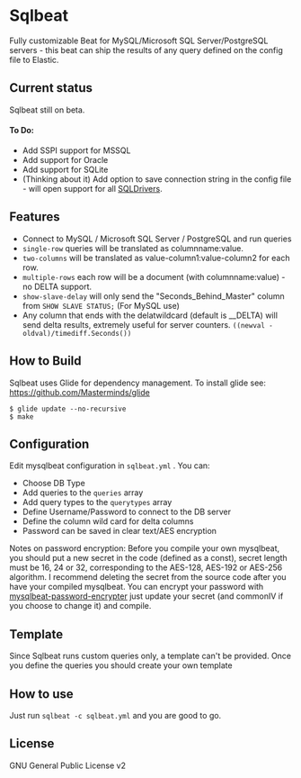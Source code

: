 # Sqlbeat
Fully customizable Beat for MySQL/Microsoft SQL Server/PostgreSQL servers - this beat can ship the results of any query defined on the config file to Elastic.


## Current status
Sqlbeat still on beta.

#### To Do:
* Add SSPI support for MSSQL
* Add support for Oracle
* Add support for SQLite
* (Thinking about it) Add option to save connection string in the config file - will open support for all [SQLDrivers](https://github.com/golang/go/wiki/SQLDrivers).


## Features

* Connect to MySQL / Microsoft SQL Server / PostgreSQL and run queries
 * `single-row` queries will be translated as columnname:value.
 * `two-columns` will be translated as value-column1:value-column2 for each row.
 * `multiple-rows` each row will be a document (with columnname:value) - no DELTA support.
 * `show-slave-delay` will only send the "Seconds_Behind_Master" column from `SHOW SLAVE STATUS;` (For MySQL use)
* Any column that ends with the delatwildcard (default is __DELTA) will send delta results, extremely useful for server counters.
  `((newval - oldval)/timediff.Seconds())`

## How to Build

Sqlbeat uses Glide for dependency management. To install glide see: https://github.com/Masterminds/glide

```shell
$ glide update --no-recursive
$ make 
```

## Configuration

Edit mysqlbeat configuration in ```sqlbeat.yml``` .
You can:
 * Choose DB Type
 * Add queries to the `queries` array
 * Add query types to the `querytypes` array
 * Define Username/Password to connect to the DB server
 * Define the column wild card for delta columns
 * Password can be saved in clear text/AES encryption

Notes on password encryption: Before you compile your own mysqlbeat, you should put a new secret in the code (defined as a const), secret length must be 16, 24 or 32, corresponding to the AES-128, AES-192 or AES-256 algorithm. I recommend deleting the secret from the source code after you have your compiled mysqlbeat. You can encrypt your password with [mysqlbeat-password-encrypter](github.com/adibendahan/mysqlbeat-password-encrypter, "github.com/adibendahan/mysqlbeat-password-encrypter") just update your secret (and commonIV if you choose to change it) and compile.

## Template
 Since Sqlbeat runs custom queries only, a template can't be provided. Once you define the queries you should create your own template

## How to use
Just run ```sqlbeat -c sqlbeat.yml``` and you are good to go.

## License
GNU General Public License v2
